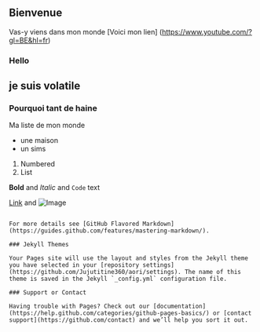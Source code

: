 ## Bienvenue

Vas-y viens dans mon monde
[Voici mon lien] (https://www.youtube.com/?gl=BE&hl=fr)

### Hello

## je suis volatile
### Pourquoi tant de haine 

Ma liste de mon monde
- une maison
- un sims

1. Numbered
2. List

**Bold** and _Italic_ and `Code` text

[Link](url) and ![Image](src)
```

For more details see [GitHub Flavored Markdown](https://guides.github.com/features/mastering-markdown/).

### Jekyll Themes

Your Pages site will use the layout and styles from the Jekyll theme you have selected in your [repository settings](https://github.com/Jujutitine360/aori/settings). The name of this theme is saved in the Jekyll `_config.yml` configuration file.

### Support or Contact

Having trouble with Pages? Check out our [documentation](https://help.github.com/categories/github-pages-basics/) or [contact support](https://github.com/contact) and we’ll help you sort it out.
